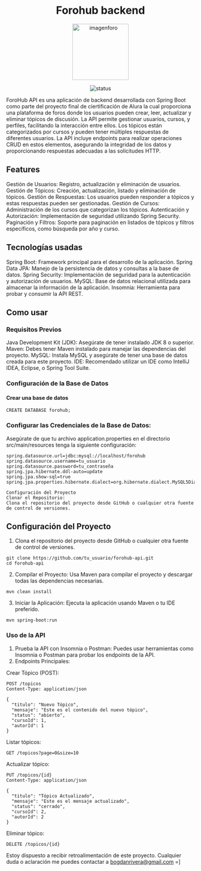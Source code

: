 <h1 align="center"> Forohub backend </h1>


<p align="center">
   <img src="https://github.com/BogdanRivera/Foro-Hub-Backend/assets/121648408/31b27130-9101-4e25-a972-1c6e7377c86a" alt="imagenforo" width="150">
</p>

<p align="center">
   <img src="https://img.shields.io/badge/STATUS-In_progress-blue" alt="status">
</p>


ForoHub API es una aplicación de backend desarrollada con Spring Boot como parte del proyecto final de ciertificación de Alura la cual proporciona una plataforma de foros donde los usuarios pueden crear, leer, actualizar y eliminar tópicos de discusión. La API permite gestionar usuarios, cursos, y perfiles, facilitando la interacción entre ellos. Los tópicos están categorizados por cursos y pueden tener múltiples respuestas de diferentes usuarios. La API incluye endpoints para realizar operaciones CRUD en estos elementos, asegurando la integridad de los datos y proporcionando respuestas adecuadas a las solicitudes HTTP.

## Features

Gestión de Usuarios: Registro, actualización y eliminación de usuarios.
Gestión de Tópicos: Creación, actualización, listado y eliminación de tópicos.
Gestión de Respuestas: Los usuarios pueden responder a tópicos y estas respuestas pueden ser gestionadas.
Gestión de Cursos: Administración de los cursos que categorizan los tópicos.
Autenticación y Autorización: Implementación de seguridad utilizando Spring Security.
Paginación y Filtros: Soporte para paginación en listados de tópicos y filtros específicos, como búsqueda por año y curso.

## Tecnologías usadas

Spring Boot: Framework principal para el desarrollo de la aplicación.
Spring Data JPA: Manejo de la persistencia de datos y consultas a la base de datos.
Spring Security: Implementación de seguridad para la autenticación y autorización de usuarios.
MySQL: Base de datos relacional utilizada para almacenar la información de la aplicación.
Insomnia: Herramienta para probar y consumir la API REST.

## Como usar

### Requisitos Previos
Java Development Kit (JDK): Asegúrate de tener instalado JDK 8 o superior.
Maven: Debes tener Maven instalado para manejar las dependencias del proyecto.
MySQL: Instala MySQL y asegúrate de tener una base de datos creada para este proyecto.
IDE: Recomendado utilizar un IDE como IntelliJ IDEA, Eclipse, o Spring Tool Suite.


### Configuración de la Base de Datos
#### Crear una base de datos

```
CREATE DATABASE forohub;
```

### Configurar las Credenciales de la Base de Datos:
Asegúrate de que tu archivo application.properties en el directorio src/main/resources tenga la siguiente configuración:
```
spring.datasource.url=jdbc:mysql://localhost/forohub
spring.datasource.username=tu_usuario
spring.datasource.password=tu_contraseña
spring.jpa.hibernate.ddl-auto=update
spring.jpa.show-sql=true
spring.jpa.properties.hibernate.dialect=org.hibernate.dialect.MySQL5Dialect

```

```
Configuración del Proyecto
Clonar el Repositorio:
Clona el repositorio del proyecto desde GitHub o cualquier otra fuente de control de versiones.
```

## Configuración del Proyecto
1. Clona el repositorio del proyecto desde GitHub o cualquier otra fuente de control de versiones.
```
git clone https://github.com/tu_usuario/forohub-api.git
cd forohub-api

```
2. Compilar el Proyecto:
Usa Maven para compilar el proyecto y descargar todas las dependencias necesarias.
```
mvn clean install
```
3. Iniciar la Aplicación:
Ejecuta la aplicación usando Maven o tu IDE preferido.
```
mvn spring-boot:run
```

### Uso de la API
1. Prueba la API con Insomnia o Postman:
Puedes usar herramientas como Insomnia o Postman para probar los endpoints de la API.
2. Endpoints Principales:

Crear Tópico (POST):
```
POST /topicos
Content-Type: application/json

{
  "titulo": "Nuevo Tópico",
  "mensaje": "Este es el contenido del nuevo tópico",
  "status": "abierto",
  "cursoId": 1,
  "autorId": 1
}

```
Listar tópicos: 
```
GET /topicos?page=0&size=10

```

Actualizar tópico: 

```
PUT /topicos/{id}
Content-Type: application/json

{
  "titulo": "Tópico Actualizado",
  "mensaje": "Este es el mensaje actualizado",
  "status": "cerrado",
  "cursoId": 2,
  "autorId": 2
}

```
Eliminar tópico: 

```
DELETE /topicos/{id}

```

Estoy dispuesto a recibir retroalimentación de este proyecto. Cualquier duda o aclaración me puedes contactar a bogdanrivera@gmail.com =]

